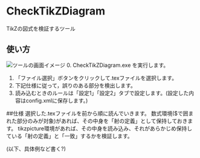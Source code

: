 # CheckTikZDiagram
TikZの図式を検証するツール

## 使い方
![ツールの画面イメージ](http://alg-d.com/CheckTikZDiagram00.png)
0. CheckTikZDiagram.exe を実行します。
1. 「ファイル選択」ボタンをクリックして.texファイルを選択します。
2. 下記仕様に従って，誤りのある部分を検出します。
3. 読み込むときのルールは「設定1」「設定2」タブで設定します。(設定した内容はconfig.xmlに保存します。)

##仕様
選択した.texファイルを前から順に読んでいきます。
数式環境($で囲まれた部分のみが対象)があれば、その中身を「射の定義」として保持しておきます。
tikzpicture環境があれば、その中身を読み込み、それがあらかじめ保持している「射の定義」と「一致」するかを検証します。

(以下、具体例など書く?)
